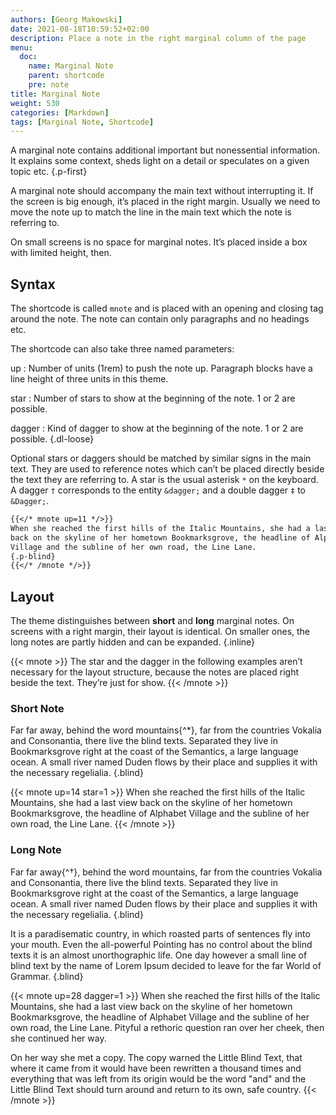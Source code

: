 ```yaml
---
authors: [Georg Makowski]
date: 2021-08-18T10:59:52+02:00
description: Place a note in the right marginal column of the page
menu:
  doc:
    name: Marginal Note
    parent: shortcode
    pre: note
title: Marginal Note
weight: 530
categories: [Markdown]
tags: [Marginal Note, Shortcode]
---
```


A marginal note contains additional important but nonessential information. It explains some context, sheds light on a detail or speculates on a given topic etc.
{.p-first} <!--more-->

A marginal note should accompany the main text without interrupting it. If the screen is big enough, it’s placed in the right margin. Usually we need to move the note up to match the line in the main text which the note is referring to.

On small screens is no space for marginal notes. It’s placed inside a box with limited height, then.

## Syntax

The shortcode is called `mnote` and is placed with an opening and closing tag around the note. The note can contain only paragraphs and no headings etc.

The shortcode can also take three named parameters:

up
: Number of units (1rem) to push the note up. Paragraph blocks have a line height of three units in this theme.

star
: Number of stars to show at the beginning of the note. 1 or 2 are possible.

dagger
: Kind of dagger to show at the beginning of the note. 1 or 2 are possible.
{.dl-loose}

Optional stars or daggers should be matched by similar signs in the main text. They are used to reference notes which can’t be placed directly beside the text they are referring to. A star is the usual asterisk `*` on the keyboard. A dagger `†` corresponds to the entity `&dagger;` and a double dagger `‡` to `&Dagger;`.

```md
{{</* mnote up=11 */>}}
When she reached the first hills of the Italic Mountains, she had a last view 
back on the skyline of her hometown Bookmarksgrove, the headline of Alphabet 
Village and the subline of her own road, the Line Lane. 
{.p-blind}
{{</* /mnote */>}}
```

## Layout

The theme distinguishes between **short** and **long** marginal notes. On screens with a right margin, their layout is identical. On smaller ones, the long notes are partly hidden and can be expanded.
{.inline}

{{< mnote >}}
The star and the dagger in the following examples aren’t necessary for the layout structure, because the notes are placed right beside the text. They’re just for show.
{{< /mnote >}}

### Short Note

Far far away, behind the word mountains{^\*}, far from the countries Vokalia and Consonantia, there live the blind texts. Separated they live in Bookmarksgrove right at the coast of the Semantics, a large language ocean. A small river named Duden flows by their place and supplies it with the necessary regelialia.
{.blind}

{{< mnote up=14 star=1 >}}
When she reached the first hills of the Italic Mountains, she had a last view back on the skyline of her hometown Bookmarksgrove, the headline of Alphabet Village and the subline of her own road, the Line Lane.
{{< /mnote >}}

### Long Note

Far far away{^&dagger;}, behind the word mountains, far from the countries Vokalia and Consonantia, there live the blind texts. Separated they live in Bookmarksgrove right at the coast of the Semantics, a large language ocean. A small river named Duden flows by their place and supplies it with the necessary regelialia.
{.blind}

It is a paradisematic country, in which roasted parts of sentences fly into your mouth. Even the all-powerful Pointing has no control about the blind texts it is an almost unorthographic life. One day however a small line of blind text by the name of Lorem Ipsum decided to leave for the far World of Grammar.
{.blind}

{{< mnote up=28 dagger=1 >}}
When she reached the first hills of the Italic Mountains, she had a last view back on the skyline of her hometown Bookmarksgrove, the headline of Alphabet Village and the subline of her own road, the Line Lane. Pityful a rethoric question ran over her cheek, then she continued her way.

On her way she met a copy. The copy warned the Little Blind Text, that where it came from it would have been rewritten a thousand times and everything that was left from its origin would be the word "and" and the Little Blind Text should turn around and return to its own, safe country.
{{< /mnote >}}
